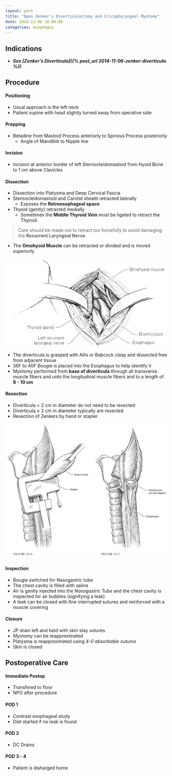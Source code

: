 ```yaml
---
layout: post
title: "Open Zenker's Diverticulectomy and Cricopharyngeal Myotomy"
date: 2014-11-06 18:00:00
categories: esophagus
---
```


## Indications

* ***See [Zenker's Diverticula]({% post_url 2014-11-06-zenker-diverticula %})***

## Procedure

#### Positioning

* Usual approach is the left neck
* Patient supine with head slightly turned away from operative side

#### Prepping

* Betadine from Mastoid Process anteriorly to Spinous Process posteriorly
  * Angle of Mandible to Nipple line
  
#### Incision

* Incision at anterior border of left Sternocleidomastoid from Hyoid Bone to 1 cm above Clavicles

#### Dissection

* Dissection into Platysma and Deep Cervical Fascia
* Sternocleidomastoid and Carotid sheath retracted laterally
  * Exposes the **Retroesophageal space**
* Thyoid (gently) retracted medially
  * Sometimes the **Middle Thyroid Vein** must be ligated to retract the Thyroid

> Care should be made not to retract too forcefully to avoid damaging the **Recurrent Laryngeal Nerve**

* The **Omohyoid Muscle** can be retracted or divided and is moved superiorly

<img src="/assets/2014-11-06-open-zenker-diverticulectomy/zenkers_exposure.png" alt="exposure" class="center">

* The diverticula is grasped with Allis or Babcock clasp and dissected free from adjacent tissue
* 36F to 40F Bougie is placed into the Esophagus to help identify it
* Myotomy performed from **base of diverticula** through all transverse muscle fibers and unto the longitudinal muscle fibers and to a length of **8 - 10 cm**

#### Resection

* Diverticula &lt; 2 cm in diameter do not need to be resected
* Diverticula &ge; 2 cm in diameter typically are resected
* Resection of Zenkers by hand or stapler

<img src="/assets/2014-11-06-open-zenker-diverticulectomy/zenkers_diverticulectomy.png" alt="dt shorw" class="center">

#### Inspection

* Bougie switched for Nasogastric tube
* The chest cavity is filled with saline
* Air is gently injected into the *Nasogastric Tube* and the chest cavity is inspected for air bubbles (signifying a leak)
* A leak can be closed with fine interrupted sutures and reinforced with a muscle covering

#### Closure

* JP drain left and held with skin stay sutures
* Myotomy can be reapproximated
* Platysma is reapproximated using *4-0 absorbable sutures*
* Skin is closed


## Postoperative Care

#### Immediate Postop

* Transfered to floor
* NPO after procedure

#### POD 1

* Contrast esophageal study
* Diet started if no leak is found

#### POD 2

* DC Drains

#### POD 3 - 4

* Patient is disharged home


